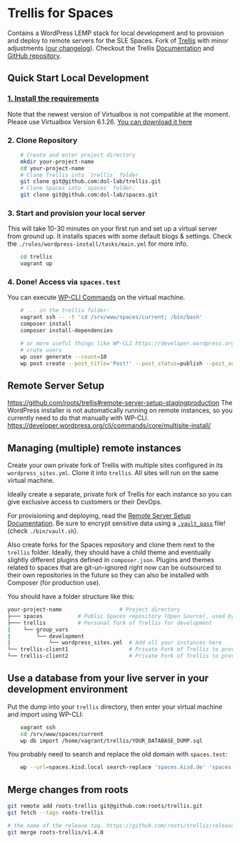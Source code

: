 # Trellis for Spaces

Contains a WordPress LEMP stack for local development and to provision and deploy to remote servers for the SLE Spaces.
Fork of [Trellis](https://github.com/roots/trellis) with minor adjustments ([our changelog](DOLL-CHANGELOG.md)).
Checkout the Trellis [Documentation](https://roots.io/trellis/docs) and [GitHub repository](https://github.com/roots/trellis).


## Quick Start Local Development

### [1. Install the requirements](https://github.com/roots/trellis#requirements)

Note that the newest version of Virtualbox is not compatible at the moment. Please use Virtualbox Version 6.1.26. [You can download it here](https://www.virtualbox.org/wiki/Download_Old_Builds_6_1)

### 2. Clone Repository

```sh
    # Create and enter project directory
    mkdir your-project-name
    cd your-project-name
    # Clone Trellis into `trellis` folder.
    git clone git@github.com:dol-lab/trellis.git
    # Clone Spaces into `spaces` folder.
    git clone git@github.com:dol-lab/spaces.git
```

### 3. Start and provision your local server

This will take 10-30 minutes on your first run and set up a virtual server from ground up.
It installs spaces with some default blogs & settings.
Check the `./roles/wordpress-install/tasks/main.yml` for more info.

```sh
    cd trellis
    vagrant up
```

### 4. Done! Access via `spaces.test`

You can execute [WP-CLI Commands](https://developer.wordpress.org/cli/commands/) on the virtual machine.

```sh
    # ... in the trellis folder:
    vagrant ssh -- -t 'cd /srv/www/spaces/current; /bin/bash'
    composer install
    composer install-dependencies

    # or more useful things like WP-CLI https://developer.wordpress.org/cli/commands/
    # crate users
    wp user generate --count=10
    wp post create --post_title='Post!' --post_status=publish --post_author=1 --post_content='R2D2'
```

## Remote Server Setup
https://github.com/roots/trellis#remote-server-setup-stagingproduction
The WordPress installer is not automatically running on remote instances, so you currently need to do that manually with WP-CLI.
https://developer.wordpress.org/cli/commands/core/multisite-install/

## Managing (multiple) remote instances

Create your own private fork of Trellis with multiple sites configured in its `wordpress_sites.yml`. Clone it into `trellis`. All sites will run on the same virtual machine.

Ideally create a separate, private fork of Trellis for each instance so you can give exclusive access to customers or their DevOps.

For provisioning and deploying, read the [Remote Server Setup Documentation](https://roots.io/trellis/docs/remote-server-setup/).
Be sure to encrypt sensitive data using a [`.vault_pass`](https://roots.io/trellis/docs/vault/) file! (check `./bin/vault.sh`).

Also create forks for the Spaces repository and clone them next to the `trellis` folder.
Ideally, they should have a child theme and eventually slightly different plugins defined in `composer.json`. Plugins and themes related to spaces that are git-un-ignored right now can be outsourced to their own repositories in the future so they can also be installed with Composer (for production use).

You should have a folder structure like this:

```sh
your-project-name                  # Project directory
├─── spaces           # Public Spaces repository (Open Source), used by (most) clients.
├─── trellis          # Personal fork of Trellis for development
|    └── group_vars
|        └── development
|            └── wordpress_sites.yml  # Add all your instances here
└── trellis-client1                   # Private Fork of Trellis to provision and deploy to server of Client 1
└── trellis-client2                   # Private Fork of Trellis to provision and deploy to server of Client 2

```

## Use a database from your live server in your development environment

Put the dump into your `trellis` directory, then enter your virtual machine and import using WP-CLI:

```sh
    vagrant ssh
    cd /srv/www/spaces/current
    wp db import /home/vagrant/trellis/YOUR_DATABASE_DUMP.sql
```

You probably need to search and replace the old domain with `spaces.test`:

```sh
    wp --url=spaces.kisd.local search-replace 'spaces.kisd.de' 'spaces.test' --all-tables --skip-columns=guid --precise --recurse-objects --verbose
```

## Merge changes from roots

```bash
git remote add roots-trellis git@github.com:roots/trellis.git
git fetch --tags roots-trellis

# the name of the release tag. https://github.com/roots/trellis/releases
git merge roots-trellis/v1.4.0
```
